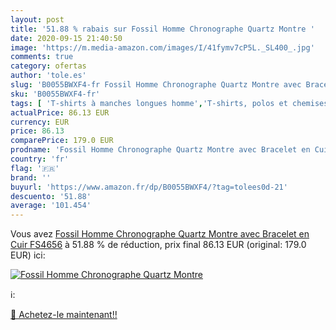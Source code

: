 ```yaml
---
layout: post
title: '51.88 % rabais sur Fossil Homme Chronographe Quartz Montre '
date: 2020-09-15 21:40:50
image: 'https://m.media-amazon.com/images/I/41fymv7cP5L._SL400_.jpg'
comments: true
category: ofertas
author: 'tole.es'
slug: 'B0055BWXF4-fr Fossil Homme Chronographe Quartz Montre avec Bracelet en...'
sku: 'B0055BWXF4-fr'
tags: [ 'T-shirts à manches longues homme','T-shirts, polos et chemises homme','Vêtements','Vêtements homme', ]
actualPrice: 86.13 EUR
currency: EUR
price: 86.13
comparePrice: 179.0 EUR
prodname: 'Fossil Homme Chronographe Quartz Montre avec Bracelet en Cuir FS4656'
country: 'fr'
flag: '🇫🇷'
brand: ''
buyurl: 'https://www.amazon.fr/dp/B0055BWXF4/?tag=tolees0d-21'
descuento: '51.88'
average: '101.454'
---
```


Vous avez [Fossil Homme Chronographe Quartz Montre avec Bracelet en Cuir FS4656](https://www.amazon.fr/dp/B0055BWXF4/?tag=tolees0d-21)  à  51.88 % de réduction, prix final  86.13 EUR (original: 179.0 EUR) ici:

[![Fossil Homme Chronographe Quartz Montre ](https://m.media-amazon.com/images/I/41fymv7cP5L._SL400_.jpg)](https://www.amazon.fr/dp/B0055BWXF4/?tag=tolees0d-21)

ℹ️:


[🛒 Achetez-le maintenant!!](https://www.amazon.fr/dp/B0055BWXF4/?tag=tolees0d-21)
